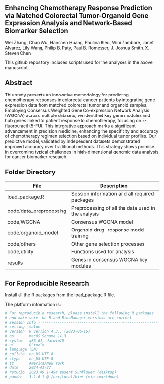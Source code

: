 ## Enhancing Chemotherapy Response Prediction via Matched Colorectal Tumor-Organoid Gene Expression Analysis and Network-Based Biomarker Selection 

Wei Zhang, Chao Wu, Hanchen Huang, Paulina Bleu, Wini Zambare, Janet Alvarez, Lily Wang, Philip B. Paty, Paul B. Romesser, J. Joshua Smith, X. Steven Chen



This github repository includes scripts used for the analyses in the above manuscript.

## Abstract

This study presents an innovative methodology for predicting chemotherapy responses in colorectal cancer patients by integrating gene expression data from matched colorectal tumor and organoid samples. Employing Consensus Weighted Gene Co-expression Network Analysis (WGCNA) across multiple datasets, we identified key gene modules and hub genes linked to patient response to chemotherapy, focusing on 5-fluorouracil (5-FU). This integrative approach marks a significant advancement in precision medicine, enhancing the specificity and accuracy of chemotherapy regimen selection based on individual tumor profiles. Our predictive model, validated by independent datasets demonstrated improved accuracy over traditional methods. This strategy shows promise in overcoming typical challenges in high-dimensional genomic data analysis for cancer biomarker research. 

## Folder Directory

| File                    | Description                                        |
| ----------------------- | -------------------------------------------------- |
| load_package.R          | Session information and all required packages      |
| code/data_preprocessing | Preprocessing of all the data used in the analysis |
| code/WGCNA              | Consensus WGCNA model                              |
| code/organoid_model     | Organoid drug-response model training              |
| code/others             | Other gene selection processes                     |
| code/utility            | Functions used for analysis                        |
| results                 | Genes in consensus WGCNA key modules               |

## For Reproducible Research

Install all the R packages from the load_package.R file.

The platform information is:

```R
# For reproducible research, please install the following R packages 
# and make sure the R and BiocManager versions are correct
# Session Info ----------------------------------------------------------------------------------------------
# setting  value 
# version  R version 4.3.1 (2023-06-16)
# os       macOS Sonoma 14.3
# system   x86_64, darwin20
# ui       RStudio
# language (EN)
# collate  en_US.UTF-8
# ctype    en_US.UTF-8
# tz       America/New_York
# date     2024-01-27
# rstudio  2023.09.1+494 Desert Sunflower (desktop)
# pandoc   3.1.6.1 @ /usr/local/bin/ (via rmarkdown)
```


